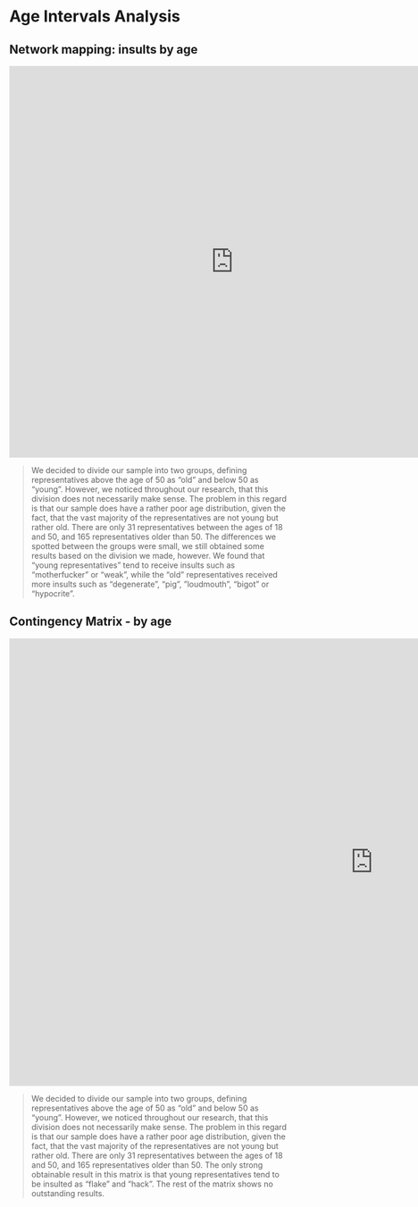 # Age Intervals Analysis

## Network mapping: insults by age 
<iframe src="https://documents.cortext.net/5739/5739314b2c740a54af4338561691288b/53425/maps/hn-usrep26876_7218top150-ISItermsinsultsintweets-ISItermsage_bigdatabase-chi2cooc-99999-oT0.09-9999-louFalse.pdf" frameborder="0" style="overflow:hidden;border:1px solid #DDDDDD;" width="800" height="700" allowfullscreen></iframe>

> We decided to divide our sample into two groups, defining representatives above the age of 50 as “old” and below 50 as “young”. However, we noticed throughout our research, that this division does not necessarily make sense. The problem in this regard is that our sample does have a rather poor age distribution, given the fact, that the vast majority of the representatives are not young but rather old. There are only 31 representatives between the ages of 18 and 50, and 165 representatives older than 50. The differences we spotted between the groups were small, we still obtained some results based on the division we made, however. We found that “young representatives” tend to receive insults such as “motherfucker” or “weak”, while the “old” representatives received more insults such as “degenerate”, “pig”, ”loudmouth”, “bigot” or “hypocrite”.

## Contingency Matrix - by age 
<iframe src="https://documents.cortext.net/1c76/1c76c1ce2336ad26ca23a4757219cfa9/53436/contingency_matrix-usrep2-logFalse-ISItermsage_bigdatabase-ISItermsinsultsintweets-y6876_7218-reordered-nFchi2.pdf" frameborder="0" style="overflow:hidden;border:1px solid #DDDDDD;" width="1300" height="800" allowfullscreen></iframe>

> We decided to divide our sample into two groups, defining representatives above the age of 50 as “old” and below 50 as “young”. However, we noticed throughout our research, that this division does not necessarily make sense. The problem in this regard is that our sample does have a rather poor age distribution, given the fact, that the vast majority of the representatives are not young but rather old. There are only 31 representatives between the ages of 18 and 50, and 165 representatives older than 50. The only strong obtainable result in this matrix is that young representatives tend to be insulted as “flake” and “hack”. The rest of the matrix shows no outstanding results. 

